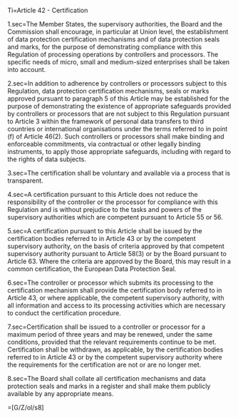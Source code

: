 Ti=Article 42 - Certification

1.sec=The Member States, the supervisory authorities, the Board and the Commission shall encourage, in particular at Union level, the establishment of data protection certification mechanisms and of data protection seals and marks, for the purpose of demonstrating compliance with this Regulation of processing operations by controllers and processors. The specific needs of micro, small and medium-sized enterprises shall be taken into account.

2.sec=In addition to adherence by controllers or processors subject to this Regulation, data protection certification mechanisms, seals or marks approved pursuant to paragraph 5 of this Article may be established for the purpose of demonstrating the existence of appropriate safeguards provided by controllers or processors that are not subject to this Regulation pursuant to Article 3 within the framework of personal data transfers to third countries or international organisations under the terms referred to in point (f) of Article 46(2). Such controllers or processors shall make binding and enforceable commitments, via contractual or other legally binding instruments, to apply those appropriate safeguards, including with regard to the rights of data subjects.

3.sec=The certification shall be voluntary and available via a process that is transparent.

4.sec=A certification pursuant to this Article does not reduce the responsibility of the controller or the processor for compliance with this Regulation and is without prejudice to the tasks and powers of the supervisory authorities which are competent pursuant to Article 55 or 56.

5.sec=A certification pursuant to this Article shall be issued by the certification bodies referred to in Article 43 or by the competent supervisory authority, on the basis of criteria approved by that competent supervisory authority pursuant to Article 58(3) or by the Board pursuant to Article 63. Where the criteria are approved by the Board, this may result in a common certification, the European Data Protection Seal.

6.sec=The controller or processor which submits its processing to the certification mechanism shall provide the certification body referred to in Article 43, or where applicable, the competent supervisory authority, with all information and access to its processing activities which are necessary to conduct the certification procedure.

7.sec=Certification shall be issued to a controller or processor for a maximum period of three years and may be renewed, under the same conditions, provided that the relevant requirements continue to be met. Certification shall be withdrawn, as applicable, by the certification bodies referred to in Article 43 or by the competent supervisory authority where the requirements for the certification are not or are no longer met.

8.sec=The Board shall collate all certification mechanisms and data protection seals and marks in a register and shall make them publicly available by any appropriate means.

=[G/Z/ol/s8]

